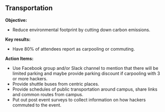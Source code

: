 ## Transportation

**Objective:**
- Reduce environmental footprint by cutting down carbon emissions.

**Key results:**
- Have 80% of attendees report as carpooling or commuting.

**Action Items:**
- Use Facebook group and/or Slack channel to mention that there will be limited parking and maybe provide parking discount if carpooling with 3 or more hackers.
- Provide shuttle buses from centric places.
- Provide schedules of public transportation around campus, share links and common routes from campus.
- Put out post event surveys to collect information on how hackers commuted to the event.
